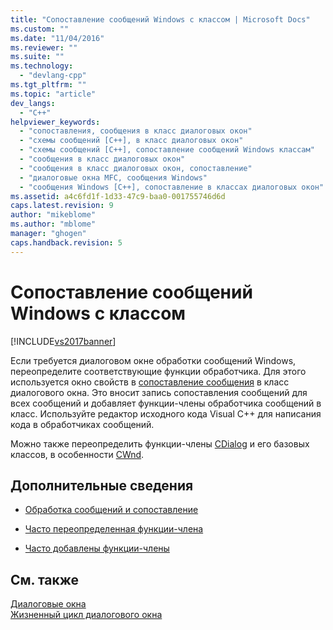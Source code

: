 ```yaml
---
title: "Сопоставление сообщений Windows с классом | Microsoft Docs"
ms.custom: ""
ms.date: "11/04/2016"
ms.reviewer: ""
ms.suite: ""
ms.technology: 
  - "devlang-cpp"
ms.tgt_pltfrm: ""
ms.topic: "article"
dev_langs: 
  - "C++"
helpviewer_keywords: 
  - "сопоставления, сообщения в класс диалоговых окон"
  - "схемы сообщений [C++], в класс диалоговых окон"
  - "схемы сообщений [C++], сопоставление сообщений Windows классам"
  - "сообщения в класс диалоговых окон"
  - "сообщения в класс диалоговых окон, сопоставление"
  - "диалоговые окна MFC, сообщения Windows"
  - "сообщения Windows [C++], сопоставление в классах диалоговых окон"
ms.assetid: a4c6fd1f-1d33-47c9-baa0-001755746d6d
caps.latest.revision: 9
author: "mikeblome"
ms.author: "mblome"
manager: "ghogen"
caps.handback.revision: 5
---
```

# Сопоставление сообщений Windows с классом
[!INCLUDE[vs2017banner](../assembler/inline/includes/vs2017banner.md)]

Если требуется диалоговом окне обработки сообщений Windows, переопределите соответствующие функции обработчика.  Для этого используется окно свойств в [сопоставление сообщения](../Topic/Mapping%20Messages%20to%20Functions.md) в класс диалогового окна.  Это вносит запись сопоставления сообщений для всех сообщений и добавляет функции\-члены обработчика сообщений в класс.  Используйте редактор исходного кода Visual C\+\+ для написания кода в обработчиках сообщений.  
  
 Можно также переопределить функции\-члены [CDialog](../mfc/reference/cdialog-class.md) и его базовых классов, в особенности [CWnd](../Topic/CWnd%20Class.md).  
  
## Дополнительные сведения  
  
-   [Обработка сообщений и сопоставление](../mfc/message-handling-and-mapping.md)  
  
-   [Часто переопределенная функции\-члена](../mfc/commonly-overridden-member-functions.md)  
  
-   [Часто добавлены функции\-члены](../Topic/Commonly%20Added%20Member%20Functions.md)  
  
## См. также  
 [Диалоговые окна](../mfc/dialog-boxes.md)   
 [Жизненный цикл диалогового окна](../mfc/life-cycle-of-a-dialog-box.md)